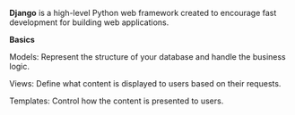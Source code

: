  **Django** is a high-level Python web framework created to encourage fast development for building web applications.

























































































































































































































































































































































































































































































































































































































































































































































































































































































































































































































































**Basics**































































































































































































































































































































































































































































































































































































































































































































































































































































































































































































































































Models: Represent the structure of your database and handle the business logic.































































































































































































































































































































































































































































































































































































































































































































































































































































































































































































































































Views: Define what content is displayed to users based on their requests.































































































































































































































































































































































































































































































































































































































































































































































































































































































































































































































































Templates: Control how the content is presented to users.